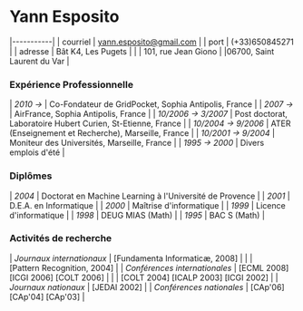 # Yann Esposito

|-----------|
| courriel | <yann.esposito@gmail.com> |
| port | (+33)650845271 |
| adresse | Bât K4, Les Pugets |
| | 101, rue Jean Giono
| |06700, Saint Laurent du Var |

### Expérience Professionnelle

| _2010&nbsp;&rarr;_                | Co-Fondateur de GridPocket, <span class="detail">Sophia Antipolis, France</span>                         | 
| _2007&nbsp;&rarr;_                | AirFrance, <span class="detail">Sophia Antipolis, France</span>                                        | 
| _10/2006&nbsp;&rarr;&nbsp;3/2007_ | Post doctorat, Laboratoire Hubert Curien, <span class="detail">St-Etienne, France</span>                   | 
| _10/2004&nbsp;&rarr;&nbsp;9/2006_ | ATER (Enseignement et Recherche), <span class="detail">Marseille, France</span>                |
| _10/2001&nbsp;&rarr;&nbsp;9/2004_ | Moniteur des Universités, <span class="detail">Marseille, France</span>  |
| _1995&nbsp;&rarr;&nbsp;2000_      | Divers emplois d'été   |

### Diplômes

| _2004_ | Doctorat en Machine Learning à l'Université de Provence  |
| _2001_ | D.E.A. en Informatique       |
| _2000_ | Maîtrise d'informatique      |
| _1999_ | Licence d'informatique       |
| _1998_ | DEUG MIAS (Math)             |
| _1995_ | BAC S (Math)                 |

### Activités de recherche

| _Journaux internationaux_   |         [Fundamenta Informaticæ, 2008] |
|                           |  [Pattern&nbsp;Recognition,&nbsp;2004] |
| _Conférences internationales_ |    [ECML 2008] [ICGI 2006] [COLT 2006] |
|                           |   [COLT 2004] [ICALP 2003] [ICGI 2002] |
| _Journaux nationaux_        |   [JEDAI 2002] |
| _Conférences nationales_    |   [CAp'06] [CAp'04] [CAp'03] |

